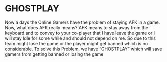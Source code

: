 # GHOSTPLAY
Now a days the Online Gamers have the problem of staying AFK in a game. Now, what does AFK really means? AFK means to stay away from the keyboard and to convey to your co-player that I have leave the game or I will stay Idle for some while and should not depend on me. So due to this team might lose the game or the player might get banned which is no considerable. To solve this Problem, we have “GHOSTPLAY” which will save gamers from getting banned or losing the game
